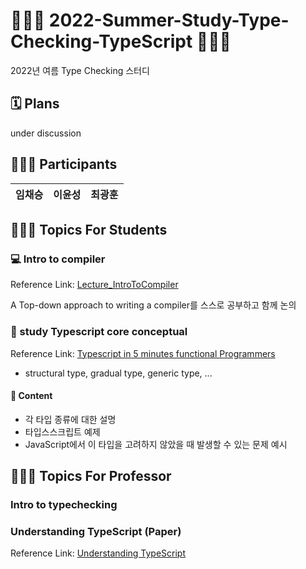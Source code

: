 # 🏄🏻‍♂️ 2022-Summer-Study-Type-Checking-TypeScript 🏄🏻‍♂

2022년 여름 Type Checking 스터디

## 🗓 Plans

under discussion

## 🙋🏻‍♂️ Participants

| 임채승| 이윤성 | 최광훈 |
| --- | --- | --- |

## 👨🏻‍🎓 Topics For Students

### 💻 Intro to compiler

Reference Link: [Lecture_IntroToCompiler](https://github.com/2022-Summer-Study-TypeScript/Lecture_IntroToCompiler)

A Top-down approach to writing a compiler를 스스로 공부하고 함께 논의

### 🚀 study Typescript core conceptual

Reference Link: [Typescript in 5 minutes functional Programmers](https://www.typescriptlang.org/docs/handbook/typescript-in-5-minutes-func.html)

* structural type, gradual type, generic type, ...

#### 📘 Content
  * 각 타입 종류에 대한 설명
  * 타입스스크립트 예제
  * JavaScript에서 이 타입을 고려하지 않았을 때 발생할 수 있는 문제 예시

## 👨🏼‍🏫 Topics For Professor

### Intro to typechecking

### Understanding TypeScript (Paper)

Reference Link: [Understanding TypeScript](https://users.soe.ucsc.edu/~abadi/Papers/FTS-submitted.pdf)




